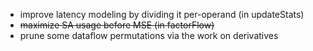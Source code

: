 - improve latency modeling by dividing it per-operand (in updateStats)
- ~~maximize SA usage before MSE (in factorFlow)~~
- prune some dataflow permutations via the work on derivatives